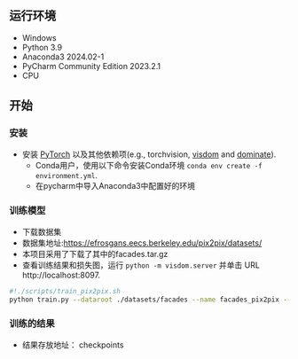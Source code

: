 
## 运行环境
- Windows
- Python 3.9
- Anaconda3 2024.02-1
- PyCharm Community Edition 2023.2.1
- CPU 

## 开始
### 安装

- 安装 [PyTorch](http://pytorch.org) 以及其他依赖项(e.g., torchvision, [visdom](https://github.com/facebookresearch/visdom) and [dominate](https://github.com/Knio/dominate)).
  - Conda用户，使用以下命令安装Conda环境 `conda env create -f environment.yml`.
  - 在pycharm中导入Anaconda3中配置好的环境
### 训练模型
- 下载数据集
- 数据集地址:https://efrosgans.eecs.berkeley.edu/pix2pix/datasets/
- 本项目采用了下载了其中的facades.tar.gz
- 查看训练结果和损失图，运行 `python -m visdom.server` 并单击 URL http://localhost:8097.

```bash
#!./scripts/train_pix2pix.sh
python train.py --dataroot ./datasets/facades --name facades_pix2pix --model pix2pix --direction BtoA
```
### 训练的结果
- 结果存放地址： checkpoints
